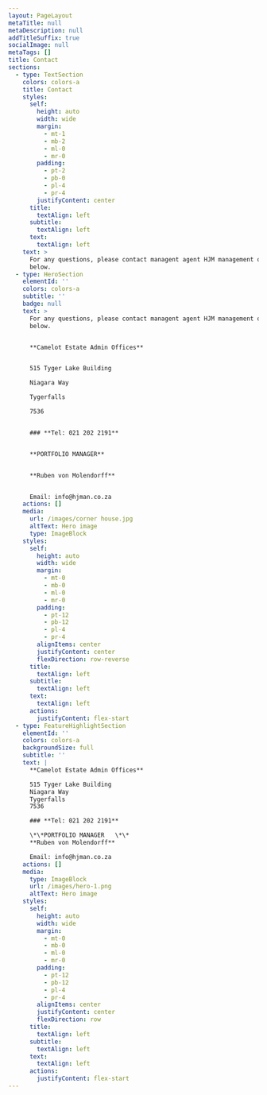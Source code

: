 ```yaml
---
layout: PageLayout
metaTitle: null
metaDescription: null
addTitleSuffix: true
socialImage: null
metaTags: []
title: Contact
sections:
  - type: TextSection
    colors: colors-a
    title: Contact
    styles:
      self:
        height: auto
        width: wide
        margin:
          - mt-1
          - mb-2
          - ml-0
          - mr-0
        padding:
          - pt-2
          - pb-0
          - pl-4
          - pr-4
        justifyContent: center
      title:
        textAlign: left
      subtitle:
        textAlign: left
      text:
        textAlign: left
    text: >
      For any questions, please contact managent agent HJM management on details
      below.
  - type: HeroSection
    elementId: ''
    colors: colors-a
    subtitle: ''
    badge: null
    text: >
      For any questions, please contact managent agent HJM management on details
      below.


      **Camelot Estate Admin Offices**


      515 Tyger Lake Building

      Niagara Way

      Tygerfalls

      7536


      ### **Tel: 021 202 2191**


      **PORTFOLIO MANAGER**


      **Ruben von Molendorff**


      Email: info@hjman.co.za
    actions: []
    media:
      url: /images/corner house.jpg
      altText: Hero image
      type: ImageBlock
    styles:
      self:
        height: auto
        width: wide
        margin:
          - mt-0
          - mb-0
          - ml-0
          - mr-0
        padding:
          - pt-12
          - pb-12
          - pl-4
          - pr-4
        alignItems: center
        justifyContent: center
        flexDirection: row-reverse
      title:
        textAlign: left
      subtitle:
        textAlign: left
      text:
        textAlign: left
      actions:
        justifyContent: flex-start
  - type: FeatureHighlightSection
    elementId: ''
    colors: colors-a
    backgroundSize: full
    subtitle: ''
    text: |
      **Camelot Estate Admin Offices**

      515 Tyger Lake Building
      Niagara Way
      Tygerfalls
      7536

      ### **Tel: 021 202 2191**

      \*\*PORTFOLIO MANAGER   \*\*
      **Ruben von Molendorff**

      Email: info@hjman.co.za
    actions: []
    media:
      type: ImageBlock
      url: /images/hero-1.png
      altText: Hero image
    styles:
      self:
        height: auto
        width: wide
        margin:
          - mt-0
          - mb-0
          - ml-0
          - mr-0
        padding:
          - pt-12
          - pb-12
          - pl-4
          - pr-4
        alignItems: center
        justifyContent: center
        flexDirection: row
      title:
        textAlign: left
      subtitle:
        textAlign: left
      text:
        textAlign: left
      actions:
        justifyContent: flex-start
---
```

